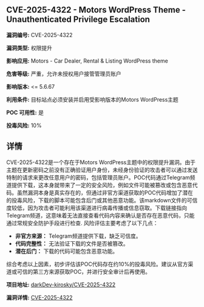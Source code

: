 ## CVE-2025-4322 - Motors WordPress Theme - Unauthenticated Privilege Escalation

**漏洞编号:** CVE-2025-4322

**漏洞类型:** 权限提升

**影响应用:** Motors - Car Dealer, Rental & Listing WordPress theme

**危害等级:** 严重，允许未授权用户接管管理员账户

**影响版本:** <= 5.6.67

**利用条件:** 目标站点必须安装并启用受影响版本的Motors WordPress主题

**POC 可用性:** 是

**投毒风险:** 10%

## 详情

CVE-2025-4322是一个存在于Motors WordPress主题中的权限提升漏洞。由于主题在更新密码之前没有正确验证用户身份，未经身份验证的攻击者可以通过发送特制的请求来更改任意用户的密码，包括管理员账户。POC代码通过Telegram频道提供下载，这本身就带来了一定的安全风险，例如文件可能被篡改或包含恶意代码。虽然漏洞本身是真实存在的，但通过非官方渠道获取的POC代码增加了潜在的投毒风险，下载的脚本可能包含后门或其他恶意功能。该markdown文件的可信度较低，因为攻击者可能利用该渠道进行病毒传播或信息窃取。下载链接指向Telegram频道，这意味着无法直接查看代码内容来确认是否存在恶意代码，只能通过常规安全防护手段进行检查. 风险评估主要考虑了以下几点：

*   **非官方来源：** Telegram频道提供下载，缺乏可信度。
*   **代码完整性：** 无法验证下载的文件是否被篡改。
*   **潜在后门：** 下载的代码可能包含恶意功能。

综合考虑以上因素，初步评估该POC代码存在约10%的投毒风险。建议从官方渠道或可信的第三方来源获取POC，并进行安全审计后再使用。

**项目地址:** [darkDev-kirosky/CVE-2025-4322](https://github.com/darkDev-kirosky/CVE-2025-4322)

**漏洞详情:** [CVE-2025-4322](https://nvd.nist.gov/vuln/detail/CVE-2025-4322)